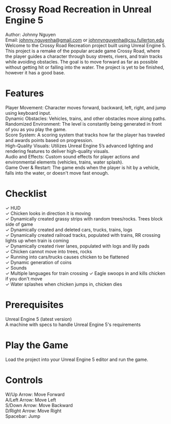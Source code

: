 # Crossy Road Recreation in Unreal Engine 5
Author: Johnny Nguyen  
Email: johnny.nguyenha@gmail.com or johnnynguyenha@csu.fullerton.edu  
Welcome to the Crossy Road Recreation project built using Unreal Engine 5. This project is a remake of the popular arcade game Crossy Road, where the player guides a character through busy streets, rivers, and train tracks while avoiding obstacles. The goal is to move forward as far as possible without getting hit or falling into the water. The project is yet to be finished, however it has a good base.

# Features
Player Movement: Character moves forward, backward, left, right, and jump using keyboard input.  
Dynamic Obstacles: Vehicles, trains, and other obstacles move along paths.  
Randomized Environment: The level is constantly being generated in front of you as you play the game.  
Score System: A scoring system that tracks how far the player has traveled and awards points based on progression.  
High-Quality Visuals: Utilizes Unreal Engine 5’s advanced lighting and rendering features to deliver high-quality visuals.  
Audio and Effects: Custom sound effects for player actions and environmental elements (vehicles, trains, water splash).  
Game Over & Restart: The game ends when the player is hit by a vehicle, falls into the water, or doesn't move fast enough.  

# Checklist
✓ HUD  
✓ Chicken looks in direction it is moving  
✓ Dynamically created grassy strips with random trees/rocks. Trees block side of game  
✓ Dynamically created and deleted cars, trucks, trains, logs  
✓ Dynamically created railroad tracks, populated with trains, RR crossing lights up when train is coming  
✓ Dynamically created river lanes, populated with logs and lily pads  
✓ Chicken cannot move into trees, rocks  
✓ Running into cars/trucks causes chicken to be flattened  
✓ Dynamic generation of coins  
✓ Sounds  
✓ Multiple languages for train crossing
✓ Eagle swoops in and kills chicken if you don't move  
✓ Water splashes when chicken jumps in, chicken dies  

# Prerequisites
Unreal Engine 5 (latest version)  
A machine with  specs to handle Unreal Engine 5's requirements  

# Play the Game
Load the project into your Unreal Engine 5 editor and run the game.

# Controls
W/Up Arrow: Move Forward  
A/Left Arrow: Move Left  
S/Down Arrow: Move Backward  
D/Right Arrow: Move Right  
Spacebar: Jump  
